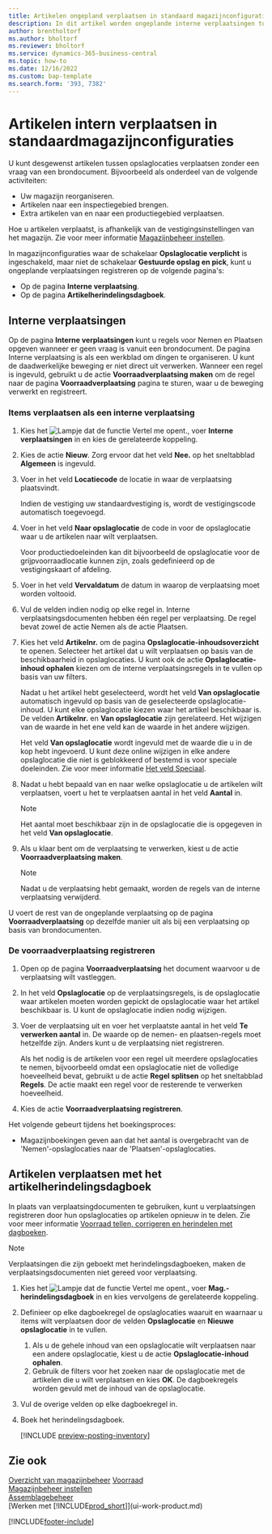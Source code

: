 ```yaml
---
title: Artikelen ongepland verplaatsen in standaard magazijnconfiguraties
description: In dit artikel worden ongeplande interne verplaatsingen tussen opslaglocaties zonder vraag vanuit een brondocument uitgelegd.
author: brentholtorf
ms.author: bholtorf
ms.reviewer: bholtorf
ms.service: dynamics-365-business-central
ms.topic: how-to
ms.date: 12/16/2022
ms.custom: bap-template
ms.search.form: '393, 7382'
---
```

# Artikelen intern verplaatsen in standaardmagazijnconfiguraties

U kunt desgewenst artikelen tussen opslaglocaties verplaatsen zonder een vraag van een brondocument. Bijvoorbeeld als onderdeel van de volgende activiteiten:

* Uw magazijn reorganiseren.
* Artikelen naar een inspectiegebied brengen.
* Extra artikelen van en naar een productiegebied verplaatsen. 

Hoe u artikelen verplaatst, is afhankelijk van de vestigingsinstellingen van het magazijn. Zie voor meer informatie [Magazijnbeheer instellen](warehouse-setup-warehouse.md).

In magazijnconfiguraties waar de schakelaar **Opslaglocatie verplicht** is ingeschakeld, maar niet de schakelaar **Gestuurde opslag en pick**, kunt u ongeplande verplaatsingen registreren op de volgende pagina's:  

* Op de pagina **Interne verplaatsing**.
* Op de pagina **Artikelherindelingsdagboek**.  

## Interne verplaatsingen

Op de pagina **Interne verplaatsingen** kunt u regels voor Nemen en Plaatsen opgeven wanneer er geen vraag is vanuit een brondocument. De pagina Interne verplaatsing is als een werkblad om dingen te organiseren. U kunt de daadwerkelijke beweging er niet direct uit verwerken. Wanneer een regel is ingevuld, gebruikt u de actie **Voorraadverplaatsing maken** om de regel naar de pagina **Voorraadverplaatsing** pagina te sturen, waar u de beweging verwerkt en registreert.

### Items verplaatsen als een interne verplaatsing

1. Kies het ![Lampje dat de functie Vertel me opent.](media/ui-search/search_small.png "Vertel me wat u wilt doen"), voer **Interne verplaatsingen** in en kies de gerelateerde koppeling.  
2. Kies de actie **Nieuw**. Zorg ervoor dat het veld **Nee.** op het sneltabblad **Algemeen** is ingevuld.
3. Voer in het veld **Locatiecode** de locatie in waar de verplaatsing plaatsvindt.  

    Indien de vestiging uw standaardvestiging is, wordt de vestigingscode automatisch toegevoegd.  
4. Voer in het veld **Naar opslaglocatie** de code in voor de opslaglocatie waar u de artikelen naar wilt verplaatsen.

    Voor productiedoeleinden kan dit bijvoorbeeld de opslaglocatie voor de grijpvoorraadlocatie kunnen zijn, zoals gedefinieerd op de vestigingskaart of afdeling.  
5. Voer in het veld **Vervaldatum** de datum in waarop de verplaatsing moet worden voltooid.  
6. Vul de velden indien nodig op elke regel in. Interne verplaatsingsdocumenten hebben één regel per verplaatsing. De regel bevat zowel de actie Nemen als de actie Plaatsen.
7. Kies het veld **Artikelnr.** om de pagina **Opslaglocatie-inhoudsoverzicht** te openen. Selecteer het artikel dat u wilt verplaatsen op basis van de beschikbaarheid in opslaglocaties. U kunt ook de actie **Opslaglocatie-inhoud ophalen** kiezen om de interne verplaatsingsregels in te vullen op basis van uw filters.  

    Nadat u het artikel hebt geselecteerd, wordt het veld **Van opslaglocatie** automatisch ingevuld op basis van de geselecteerde opslaglocatie-inhoud. U kunt elke opslaglocatie kiezen waar het artikel beschikbaar is. De velden **Artikelnr.** en **Van opslaglocatie** zijn gerelateerd. Het wijzigen van de waarde in het ene veld kan de waarde in het andere wijzigen.  

    Het veld **Van opslaglocatie** wordt ingevuld met de waarde die u in de kop hebt ingevoerd. U kunt deze online wijzigen in elke andere opslaglocatie die niet is geblokkeerd of bestemd is voor speciale doeleinden. Zie voor meer informatie [Het veld Speciaal](warehouse-how-to-create-individual-bins.md#the-dedicated-field).  

8. Nadat u hebt bepaald van en naar welke opslaglocatie u de artikelen wilt verplaatsen, voert u het te verplaatsen aantal in het veld **Aantal** in.  

    > [!NOTE]  
    > Het aantal moet beschikbaar zijn in de opslaglocatie die is opgegeven in het veld **Van opslaglocatie**.  

9. Als u klaar bent om de verplaatsing te verwerken, kiest u de actie **Voorraadverplaatsing maken**.  

    > [!NOTE]  
    >  Nadat u de verplaatsing hebt gemaakt, worden de regels van de interne verplaatsing verwijderd.  

U voert de rest van de ongeplande verplaatsing op de pagina **Voorraadverplaatsing** op dezelfde manier uit als bij een verplaatsing op basis van brondocumenten.

### De voorraadverplaatsing registreren

1. Open op de pagina **Voorraadverplaatsing** het document waarvoor u de verplaatsing wilt vastleggen.  
2. In het veld **Opslaglocatie** op de verplaatsingsregels, is de opslaglocatie waar artikelen moeten worden gepickt de opslaglocatie waar het artikel beschikbaar is. U kunt de opslaglocatie indien nodig wijzigen.
3. Voer de verplaatsing uit en voer het verplaatste aantal in het veld **Te verwerken aantal** in. De waarde op de nemen- en plaatsen-regels moet hetzelfde zijn. Anders kunt u de verplaatsing niet registreren.

    Als het nodig is de artikelen voor een regel uit meerdere opslaglocaties te nemen, bijvoorbeeld omdat een opslaglocatie niet de volledige hoeveelheid bevat, gebruikt u de actie **Regel splitsen** op het sneltabblad **Regels**. De actie maakt een regel voor de resterende te verwerken hoeveelheid.  
4. Kies de actie **Voorraadverplaatsing registreren**.  

Het volgende gebeurt tijdens het boekingsproces:

* Magazijnboekingen geven aan dat het aantal is overgebracht van de 'Nemen'-opslaglocaties naar de 'Plaatsen'-opslaglocaties.

## Artikelen verplaatsen met het artikelherindelingsdagboek

In plaats van verplaatsingdocumenten te gebruiken, kunt u verplaatsingen registreren door hun opslaglocaties op artikelen opnieuw in te delen. Zie voor meer informatie [Voorraad tellen, corrigeren en herindelen met dagboeken](inventory-how-count-adjust-reclassify.md).

> [!NOTE]  
> Verplaatsingen die zijn geboekt met herindelingsdagboeken, maken de verplaatsingsdocumenten niet gereed voor verplaatsing.  

1. Kies het ![Lampje dat de functie Vertel me opent.](media/ui-search/search_small.png "Vertel me wat u wilt doen"), voer **Mag.-herindelingsdagboek** in en kies vervolgens de gerelateerde koppeling.  
2. Definieer op elke dagboekregel de opslaglocaties waaruit en waarnaar u items wilt verplaatsen door de velden **Opslaglocatie** en **Nieuwe opslaglocatie** in te vullen.  

    1. Als u de gehele inhoud van een opslaglocatie wilt verplaatsen naar een andere opslaglocatie, kiest u de actie **Opslaglocatie-inhoud ophalen**.  
    2. Gebruik de filters voor het zoeken naar de opslaglocatie met de artikelen die u wilt verplaatsen en kies **OK**. De dagboekregels worden gevuld met de inhoud van de opslaglocatie.  
3. Vul de overige velden op elke dagboekregel in.
4. Boek het herindelingsdagboek.  

    [!INCLUDE [preview-posting-inventory](includes/preview-posting-inventory.md)]

## Zie ook

[Overzicht van magazijnbeheer](design-details-warehouse-management.md)
[Voorraad](inventory-manage-inventory.md)  
[Magazijnbeheer instellen](warehouse-setup-warehouse.md)  
[Assemblagebeheer](assembly-assemble-items.md)  
[Werken met [!INCLUDE[prod_short](includes/prod_short.md)]](ui-work-product.md)


[!INCLUDE[footer-include](includes/footer-banner.md)]
